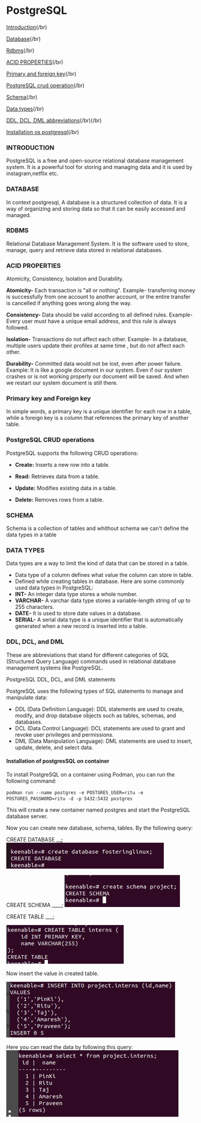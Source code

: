 # PostgreSQL
[Introduction](#introduction)(/br)

[Database](#database)(/br)

[Rdbms](#rdbms)(/br)

[ACID PROPERTIES](#acid-properties)(/br)

[Primary and foreign key](#primary-key-and-foreign-key)(/br)

[PostgreSQL crud operation](#postgresql-crud-operations)(/br)

[Schema](#schema)(/br)

[Data types](#data-types)(/br)

[DDL, DCL, DML abbreviations](#ddl-dcl-and-dml)(/br)(/br)

[Installation os postgresql](#installation-of-postgressql-on-container)(/br)


### INTRODUCTION
PostgreSQL is a free and open-source relational database management system. It is a powerful tool for storing and managing data and it is used by instagram,netflix etc.

### DATABASE 
In context postgresql, A database is a structured collection of data. It is a way of organizing and storing data so that it can be easily accessed and managed.





### RDBMS
Relational Database Management System. It is the software used to store, manage, query and retrieve data stored in relational databases.

### ACID PROPERTIES
Atomicity, Consistency, Isolation and Durability.

**Atomicity-** Each transaction is "all or nothing".
Example- transferring money is successfully from one account to another account, or
the entire transfer is cancelled if anything goes wrong along the way.

**Consistency-** Data should be valid according to all defined rules.
Example- Every user must have a unique email address, and this rule is always followed.

**Isolation-** Transactions do not affect each other.
Example- In a database, multiple users update their profiles at same time , but do not affect each other.

**Durability-** Committed data would not be lost, even after power failure.
Example: It is like a google document in our system. Even if our system crashes or is not working properly our document will be saved. And when we restart our system document is still there.

### Primary key and Foreign key
In simple words, a primary key is a unique identifier for each row in a table, while a foreign key is a column that references the primary key of another table.

### PostgreSQL CRUD operations

PostgreSQL supports the following CRUD operations:

- **Create:** Inserts a new row into a table.
- **Read:** Retrieves data from a table.

- **Update:** Modifies existing data in a table.
- **Delete:** Removes rows from a table.


### SCHEMA
Schema is a collection of tables and whithout schema we can't define the data types in a table



### DATA TYPES
Data types are a way to limit the kind of data that can be stored in a table.
- Data type of a column defines what value the column can store in table.
- Defined while creating tables in database.
Here are some commonly used data types in PostgreSQL:
- **INT-** An integer data type stores a whole number.
- **VARCHAR-** A varchar data type stores a variable-length string of up to 255 characters.
- **DATE-**  It is used to store date values in a database. 
- **SERIAL-** A serial data type is a unique identifier that is automatically generated when a new record is inserted into a table.

### DDL, DCL, and DML 
These are abbreviations that stand for different categories of SQL (Structured Query Language) commands used in relational database management systems like PostgreSQL.

PostgreSQL DDL, DCL, and DML statements

PostgreSQL uses the following types of SQL statements to manage and manipulate data:

- DDL (Data Definition Language): DDL statements are used to create, modify, and drop database objects such as tables, schemas, and databases.
- DCL (Data Control Language): DCL statements are used to grant and revoke user privileges and permissions.
- DML (Data Manipulation Language): DML statements are used to insert, update, delete, and select data.
#### Installation of postgresSQL on container

To install PostgreSQL on a container using Podman, you can run the following command:

```
podman run --name postgres -e POSTGRES_USER=ritu -e POSTGRES_PASSWORD=ritu -d -p 5432:5432 postgres
```
This will create a new container named postgres and start the PostgreSQL database server. 

Now you can create new database, schema, tables.
By the following query:

CREATE DATABASE ____;__
![Alt text](<Screenshot from 2023-11-07 08-51-42.png>)

CREATE SCHEMA ____;
![Alt text](<Screenshot from 2023-11-07 12-09-14.png>)

CREATE TABLE ___;

![Alt text](table.png)

Now insert the value in created table.

![Alt text](input.png)

Here you can read the data by following this query:
![Alt text](show.png)



